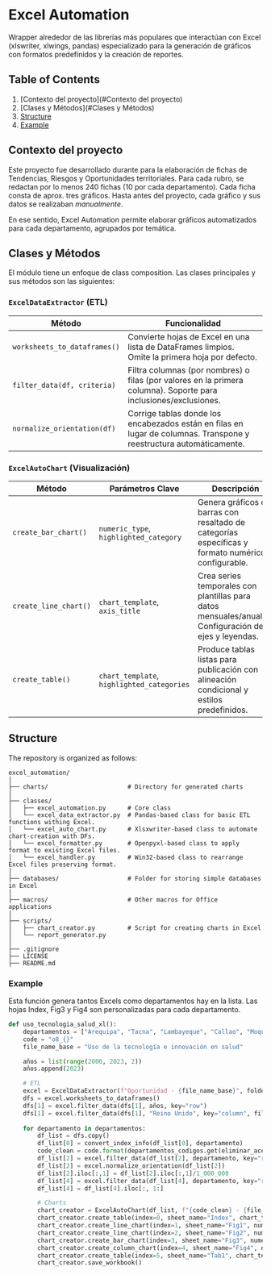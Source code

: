 # Excel Automation

Wrapper alrededor de las librerías más populares que interactúan con Excel (xlswriter, xlwings, pandas) especializado para la generación de gráficos con formatos predefinidos y la creación de reportes.

## Table of Contents

1. [Contexto del proyecto](#Contexto del proyecto)
2. [Clases y Métodos](#Clases y Métodos)  
3. [Structure](#structure)  
4. [Example](#Example)  

## Contexto del proyecto

Este proyecto fue desarrollado durante  para la elaboración de fichas de Tendencias, Riesgos y Oportunidades territoriales.
Para cada rubro, se redactan por lo menos 240 fichas (10 por cada departamento). Cada ficha consta de aprox. tres gráficos. 
Hasta antes del proyecto, cada gráfico y sus datos se realizaban *manualmente*.

En ese sentido, Excel Automation permite elaborar gráficos automatizados para cada departamento, agrupados por temática.

## Clases y Métodos

El módulo tiene un enfoque de class composition. Las clases principales y sus métodos son las siguientes:

### `ExcelDataExtractor` (ETL)
| Método                     | Funcionalidad |
|----------------------------|---------------|
| `worksheets_to_dataframes()` | Convierte hojas de Excel en una lista de DataFrames limpios. Omite la primera hoja por defecto. |
| `filter_data(df, criteria)` | Filtra columnas (por nombres) o filas (por valores en la primera columna). Soporte para inclusiones/exclusiones. |
| `normalize_orientation(df)` | Corrige tablas donde los encabezados están en filas en lugar de columnas. Transpone y reestructura automáticamente. |

### `ExcelAutoChart` (Visualización)
| Método                  | Parámetros Clave | Descripción |
|-------------------------|------------------|-------------|
| `create_bar_chart()`     | `numeric_type`, `highlighted_category` | Genera gráficos de barras con resaltado de categorías específicas y formato numérico configurable. |
| `create_line_chart()`    | `chart_template`, `axis_title` | Crea series temporales con plantillas para datos mensuales/anuales. Configuración de ejes y leyendas. |
| `create_table()`         | `chart_template`, `highlighted_categories` | Produce tablas listas para publicación con alineación condicional y estilos predefinidos. |


## Structure

The repository is organized as follows:

```plaintext
excel_automation/
│
├── charts/                      # Directory for generated charts
│
├── classes/                     
│   ├── excel_automation.py      # Core class 
│   └── excel_data_extractor.py  # Pandas-based class for basic ETL functions withing Excel.
│   └── excel_auto_chart.py      # Xlsxwriter-based class to automate chart-creation with DFs.
│   └── excel_formatter.py       # Openpyxl-based class to apply format to existing Excel files.
│   └── excel_handler.py         # Win32-based class to rearrange Excel files preserving format.
│
├── databases/                   # Folder for storing simple databases in Excel
│
├── macros/                      # Other macros for Office applications
│
├── scripts/                     
│   ├── chart_creator.py         # Script for creating charts in Excel
│   └── report_generator.py
│
├── .gitignore                   
├── LICENSE                      
├── README.md                    
```

### Example

Esta función genera tantos Excels como departamentos hay en la lista. Las hojas Index, Fig3 y Fig4 son personalizadas para cada departamento.

```py
def uso_tecnologia_salud_xl():
    departamentos = ["Arequipa", "Tacna", "Lambayeque", "Callao", "Moquegua", "Áncash", "San Martín", "Junín", "Ica", "La Libertad"]
    code = "o8_{}"
    file_name_base = "Uso de la tecnología e innovación en salud"

    años = list(range(2000, 2023, 2))
    años.append(2023)

    # ETL
    excel = ExcelDataExtractor(f"Oportunidad - {file_name_base}", folder_name)
    dfs = excel.worksheets_to_dataframes()
    dfs[1] = excel.filter_data(dfs[1], años, key="row")
    dfs[1] = excel.filter_data(dfs[1], "Reino Unido", key="column", filter_out=True)
    
    for departamento in departamentos:
        df_list = dfs.copy()
        df_list[0] = convert_index_info(df_list[0], departamento)
        code_clean = code.format(departamentos_codigos.get(eliminar_acentos(departamento), eliminar_acentos(departamento)[:3].lower()))
        df_list[2] = excel.filter_data(df_list[2], departamento, key="row")
        df_list[2] = excel.normalize_orientation(df_list[2])
        df_list[2].iloc[:,1] = df_list[2].iloc[:,1]/1_000_000
        df_list[4] = excel.filter_data(df_list[4], departamento, key="row")
        df_list[4] = df_list[4].iloc[:, 1:]

        # Charts
        chart_creator = ExcelAutoChart(df_list, f"{code_clean} - {file_name_base}", os.path.join(folder_name, file_name_base))
        chart_creator.create_table(index=0, sheet_name="Index", chart_template='index')
        chart_creator.create_line_chart(index=1, sheet_name="Fig1", numeric_type="percentage", chart_template="line")
        chart_creator.create_line_chart(index=2, sheet_name="Fig2", numeric_type="decimal_2", chart_template="line_single")
        chart_creator.create_bar_chart(index=3, sheet_name="Fig3", numeric_type="integer", chart_template="bar_single", highlighted_category=departamento)
        chart_creator.create_column_chart(index=4, sheet_name="Fig4", numeric_type="integer", chart_template="column_single")
        chart_creator.create_table(index=5, sheet_name="Tab1", chart_template="text_table")
        chart_creator.save_workbook()
```